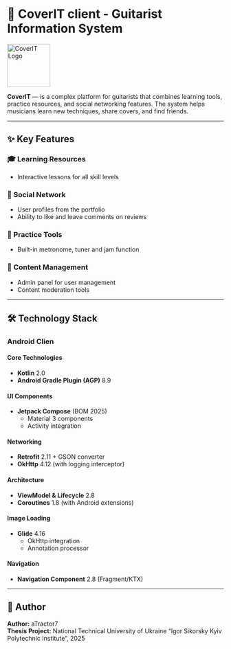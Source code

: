 # 🎸 CoverIT client - Guitarist Information System 

<p align="left">
  <img src="https://github.com/user-attachments/assets/c820bbb9-8b2f-4d0a-849c-fa939d1c2edd" alt="CoverIT Logo" width="100"/>
</p>

**CoverIT** — is a complex platform for guitarists that combines learning tools, practice resources, and social networking features. The system helps musicians learn new techniques, share covers, and find friends.

---

## ✨ Key Features

### 🎓 Learning Resources
- Interactive lessons for all skill levels

### 🤝 Social Network
- User profiles from the portfolio
- Ability to like and leave comments on reviews

### 🎸 Practice Tools
- Built-in metronome, tuner and jam function

### 💼 Content Management
- Admin panel for user management
- Content moderation tools

---

## 🛠 Technology Stack

### Android Clien
#### Core Technologies
- **Kotlin** 2.0
- **Android Gradle Plugin (AGP)** 8.9

#### UI Components
- **Jetpack Compose** (BOM 2025)
  - Material 3 components
  - Activity integration

#### Networking
- **Retrofit** 2.11 + GSON converter
- **OkHttp** 4.12 (with logging interceptor)

#### Architecture
- **ViewModel & Lifecycle** 2.8
- **Coroutines** 1.8 (with Android extensions)

#### Image Loading
- **Glide** 4.16
  - OkHttp integration
  - Annotation processor

#### Navigation
- **Navigation Component** 2.8 (Fragment/KTX)

---

## 📄 Author

**Author:** aTractor7  
**Thesis Project:** National Technical University of Ukraine “Igor Sikorsky Kyiv Polytechnic Institute”, 2025
